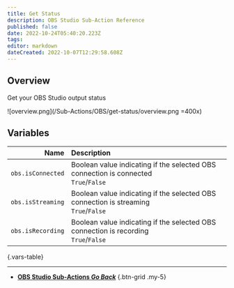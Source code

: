 ```yaml
---
title: Get Status
description: OBS Studio Sub-Action Reference
published: false
date: 2022-10-24T05:40:20.223Z
tags: 
editor: markdown
dateCreated: 2022-10-07T12:29:58.608Z
---
```


## Overview
Get your OBS Studio output status

![overview.png](/Sub-Actions/OBS/get-status/overview.png =400x)

## Variables
Name | Description
----:|:------------
`obs.isConnected` | Boolean value indicating if the selected OBS connection is connected <br> `True`/`False`
`obs.isStreaming` | Boolean value indicating if the selected OBS connection is streaming <br> `True`/`False`
`obs.isRecording` | Boolean value indicating if the selected OBS connection is recording <br> `True`/`False`
{.vars-table}

---

- [<i class="mdi mdi-chevron-left"></i> **OBS Studio Sub-Actions *Go Back***](/en/Sub-Actions/OBS)
{.btn-grid .my-5}